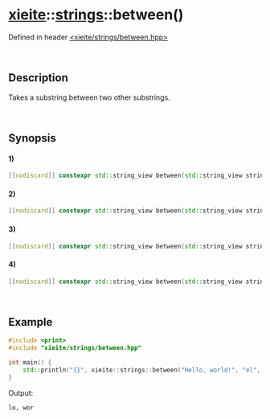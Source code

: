 # [xieite](../../xieite.md)\:\:[strings](../../strings.md)\:\:between\(\)
Defined in header [<xieite/strings/between.hpp>](../../../include/xieite/strings/between.hpp)

&nbsp;

## Description
Takes a substring between two other substrings.

&nbsp;

## Synopsis
#### 1)
```cpp
[[nodiscard]] constexpr std::string_view between(std::string_view string, std::string_view start, std::string_view end) noexcept;
```
#### 2)
```cpp
[[nodiscard]] constexpr std::string_view between(std::string_view string, std::string_view start, char end) noexcept;
```
#### 3)
```cpp
[[nodiscard]] constexpr std::string_view between(std::string_view string, char start, std::string_view end) noexcept;
```
#### 4)
```cpp
[[nodiscard]] constexpr std::string_view between(std::string_view string, char start, char end) noexcept;
```

&nbsp;

## Example
```cpp
#include <print>
#include "xieite/strings/between.hpp"

int main() {
    std::println("{}", xieite::strings::between("Hello, world!", "el", "ld"));
}
```
Output:
```
lo, wor
```
